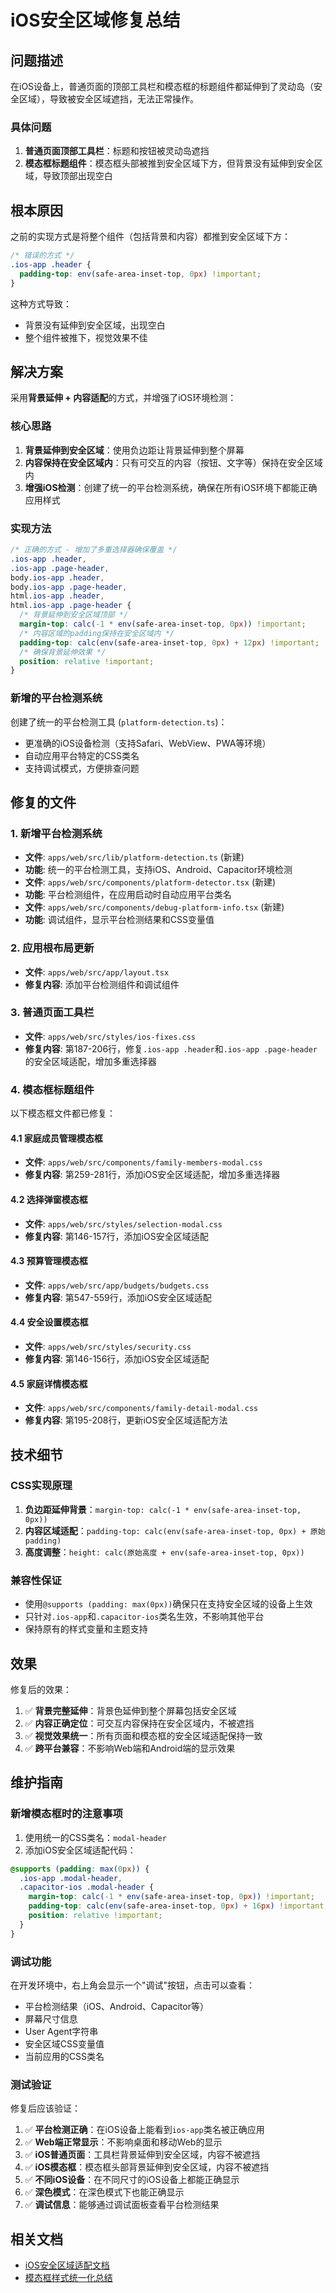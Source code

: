 # iOS安全区域修复总结

## 问题描述

在iOS设备上，普通页面的顶部工具栏和模态框的标题组件都延伸到了灵动岛（安全区域），导致被安全区域遮挡，无法正常操作。

### 具体问题
1. **普通页面顶部工具栏**：标题和按钮被灵动岛遮挡
2. **模态框标题组件**：模态框头部被推到安全区域下方，但背景没有延伸到安全区域，导致顶部出现空白

## 根本原因

之前的实现方式是将整个组件（包括背景和内容）都推到安全区域下方：
```css
/* 错误的方式 */
.ios-app .header {
  padding-top: env(safe-area-inset-top, 0px) !important;
}
```

这种方式导致：
- 背景没有延伸到安全区域，出现空白
- 整个组件被推下，视觉效果不佳

## 解决方案

采用**背景延伸 + 内容适配**的方式，并增强了iOS环境检测：

### 核心思路
1. **背景延伸到安全区域**：使用负边距让背景延伸到整个屏幕
2. **内容保持在安全区域内**：只有可交互的内容（按钮、文字等）保持在安全区域内
3. **增强iOS检测**：创建了统一的平台检测系统，确保在所有iOS环境下都能正确应用样式

### 实现方法
```css
/* 正确的方式 - 增加了多重选择器确保覆盖 */
.ios-app .header,
.ios-app .page-header,
body.ios-app .header,
body.ios-app .page-header,
html.ios-app .header,
html.ios-app .page-header {
  /* 背景延伸到安全区域顶部 */
  margin-top: calc(-1 * env(safe-area-inset-top, 0px)) !important;
  /* 内容区域的padding保持在安全区域内 */
  padding-top: calc(env(safe-area-inset-top, 0px) + 12px) !important;
  /* 确保背景延伸效果 */
  position: relative !important;
}
```

### 新增的平台检测系统
创建了统一的平台检测工具 (`platform-detection.ts`)：
- 更准确的iOS设备检测（支持Safari、WebView、PWA等环境）
- 自动应用平台特定的CSS类名
- 支持调试模式，方便排查问题

## 修复的文件

### 1. 新增平台检测系统
- **文件**: `apps/web/src/lib/platform-detection.ts` (新建)
- **功能**: 统一的平台检测工具，支持iOS、Android、Capacitor环境检测
- **文件**: `apps/web/src/components/platform-detector.tsx` (新建)
- **功能**: 平台检测组件，在应用启动时自动应用平台类名
- **文件**: `apps/web/src/components/debug-platform-info.tsx` (新建)
- **功能**: 调试组件，显示平台检测结果和CSS变量值

### 2. 应用根布局更新
- **文件**: `apps/web/src/app/layout.tsx`
- **修复内容**: 添加平台检测组件和调试组件

### 3. 普通页面工具栏
- **文件**: `apps/web/src/styles/ios-fixes.css`
- **修复内容**: 第187-206行，修复`.ios-app .header`和`.ios-app .page-header`的安全区域适配，增加多重选择器

### 4. 模态框标题组件
以下模态框文件都已修复：

#### 4.1 家庭成员管理模态框
- **文件**: `apps/web/src/components/family-members-modal.css`
- **修复内容**: 第259-281行，添加iOS安全区域适配，增加多重选择器

#### 4.2 选择弹窗模态框
- **文件**: `apps/web/src/styles/selection-modal.css`
- **修复内容**: 第146-157行，添加iOS安全区域适配

#### 4.3 预算管理模态框
- **文件**: `apps/web/src/app/budgets/budgets.css`
- **修复内容**: 第547-559行，添加iOS安全区域适配

#### 4.4 安全设置模态框
- **文件**: `apps/web/src/styles/security.css`
- **修复内容**: 第146-156行，添加iOS安全区域适配

#### 4.5 家庭详情模态框
- **文件**: `apps/web/src/components/family-detail-modal.css`
- **修复内容**: 第195-208行，更新iOS安全区域适配方法

## 技术细节

### CSS实现原理
1. **负边距延伸背景**：`margin-top: calc(-1 * env(safe-area-inset-top, 0px))`
2. **内容区域适配**：`padding-top: calc(env(safe-area-inset-top, 0px) + 原始padding)`
3. **高度调整**：`height: calc(原始高度 + env(safe-area-inset-top, 0px))`

### 兼容性保证
- 使用`@supports (padding: max(0px))`确保只在支持安全区域的设备上生效
- 只针对`.ios-app`和`.capacitor-ios`类名生效，不影响其他平台
- 保持原有的样式变量和主题支持

## 效果

修复后的效果：
1. ✅ **背景完整延伸**：背景色延伸到整个屏幕包括安全区域
2. ✅ **内容正确定位**：可交互内容保持在安全区域内，不被遮挡
3. ✅ **视觉效果统一**：所有页面和模态框的安全区域适配保持一致
4. ✅ **跨平台兼容**：不影响Web端和Android端的显示效果

## 维护指南

### 新增模态框时的注意事项
1. 使用统一的CSS类名：`modal-header`
2. 添加iOS安全区域适配代码：
```css
@supports (padding: max(0px)) {
  .ios-app .modal-header,
  .capacitor-ios .modal-header {
    margin-top: calc(-1 * env(safe-area-inset-top, 0px)) !important;
    padding-top: calc(env(safe-area-inset-top, 0px) + 16px) !important;
    position: relative !important;
  }
}
```

### 调试功能
在开发环境中，右上角会显示一个"调试"按钮，点击可以查看：
- 平台检测结果（iOS、Android、Capacitor等）
- 屏幕尺寸信息
- User Agent字符串
- 安全区域CSS变量值
- 当前应用的CSS类名

### 测试验证
修复后应该验证：
1. ✅ **平台检测正确**：在iOS设备上能看到`ios-app`类名被正确应用
2. ✅ **Web端正常显示**：不影响桌面和移动Web的显示
3. ✅ **iOS普通页面**：工具栏背景延伸到安全区域，内容不被遮挡
4. ✅ **iOS模态框**：模态框头部背景延伸到安全区域，内容不被遮挡
5. ✅ **不同iOS设备**：在不同尺寸的iOS设备上都能正确显示
6. ✅ **深色模式**：在深色模式下也能正确显示
7. ✅ **调试信息**：能够通过调试面板查看平台检测结果

## 相关文档
- [iOS安全区域适配文档](./docs/ios-safe-area.md)
- [模态框样式统一化总结](./MODAL_STANDARDIZATION_SUMMARY.md)
